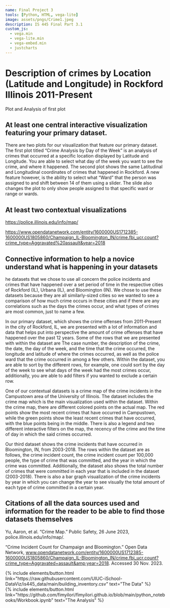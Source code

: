 ```yaml
---
name: Final Project 3
tools: [Python, HTML, vega-lite]
image: assets/pngs/Crime1.jpeg
description: IS 445 Final Part 3.1 
custom_js:
  - vega.min
  - vega-lite.min
  - vega-embed.min
  - justcharts
---
```



# Description of crimes by Location (Latitude and Longitude) in Rockford Illinois 2011-Present

Plot and Analysis of first plot


 





<vegachart schema-url="{{ site.baseurl }}/assets/json/visualization.vl (1).json" style="width: 100%"></vegachart>

<vegachart schema-url="{{ site.baseurl }}/assets/json/visualization.vl (1).json" style="width: 100%"></vegachart>

## At least one central interactive visualization featuring your primary dataset. 

There are two plots for our visualization that feature our primary dataset. The first plot titled “Crime Analysis by Day of the Week” is an analysis of crimes that occurred at a specific location displayed by Latitude and Longitude. You are able to select what day of the week you want to see the crime, and where it happened. The second plot shows the same Latitudinal and Longitudinal coordinates of crimes that happened in Rockford. A new feature however, is the ability to select what “Ward” that the person was assigned to and shift between 14 of them using a slider. The slide also changes the plot to only show people assigned to that specific ward or range or wards.

## At least two contextual visualizations

https://police.illinois.edu/info/map/

https://www.opendatanetwork.com/entity/1600000US1712385-1600000US1805860/Champaign_IL-Bloomington_IN/crime.fbi_ucr.count?crime_type=Aggravated%20assault&year=2018

## Connective information to help a novice understand what is happening in your datasets

he datasets that we chose to use all concern the police incidents and crimes that have happened over a set period of time in the respective cities of Rockford (IL), Urbana (IL), and Bloomington (IN). We chose to use these datasets because they are all similarly-sized cities so we wanted to see a comparison of how much crime occurs in these cities and if there are any correlations such as the days the crimes occur, and what types of crimes are most common, just to name a few. 

In our primary dataset, which shows the crime offenses from 2011-Present in the city of Rockford, IL, we are presented with a lot of information and data that helps put into perspective the amount of crime offenses that have happened over the past 12 years. Some of the rows that we are presented with within the dataset are The case number, the description of the crime, the date, the day of the week, and the time that the crime occurred, the longitude and latitude of where the crimes occurred, as well as the police ward that the crime occurred in among a few others. Within the dataset, you are able to sort by the different rows, for example, one could sort by the day of the week to see what days of the week had the most crimes occur, additionally, you are able to add filters if you wanted to exclude a certain row. 

One of our contextual datasets is a crime map of the crime incidents in the Campustown area of the University of Illinois. The dataset includes the crime map which is the main visualization used within the dataset. Within the crime map, there are different colored points on the actual map. The red points show the most recent crimes that have occurred in Campustown, while the green points show the least recent crimes that have occurred, with the blue points being in the middle. There is also a legend and two different interactive filters on the map, the recency of the crime and the time of day in which the said crimes occurred. 

Our third dataset shows the crime incidents that have occurred in Bloomington, IN, from 2003-2018. The rows within the dataset are as follows, the crime incident count, the crime incident count per 100,000 people, the type of crime that was committed, and the year in which the crime was committed. Additionally, the dataset also shows the total number of crimes that were committed in each year that is included in the dataset (2003-2018). There is also a bar graph visualization of the crime incidents by year in which you can change the year to see visually the total amount of each type of crime committed in a certain year. 


## Citations of all the data sources used and information for the reader to be able to find those datasets themselves

Yu, Aaron, et al. “Crime Map.” Public Safety, 26 June 2023, police.illinois.edu/info/map/. 

“Crime Incident Count for Champaign and Bloomington.” Open Data Network, www.opendatanetwork.com/entity/1600000US1712385-1600000US1805860/Champaign_IL-Bloomington_IN/crime.fbi_ucr.count?crime_type=Aggravated+assault&amp;year=2018. Accessed 30 Nov. 2023. 


<div class="left">
{% include elements/button.html link="https://raw.githubusercontent.com/UIUC-iSchool-DataViz/is445_data/main/building_inventory.csv" text="The Data" %}
</div>



<div class="right">
{% include elements/button.html link="https://github.com/fimyilori/fimyilori.github.io/blob/main/python_notebooks/Workbook.ipynb" text="The Analysis" %}
</div>





